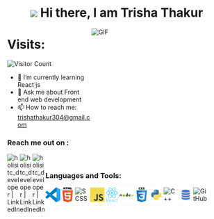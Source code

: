 <h1 align="center"><img src="https://cdn-icons-png.flaticon.com/512/599/599527.png" width="25px">  Hi there, I am Trisha Thakur </h1>

<img align="right" alt="GIF" src="https://media2.giphy.com/media/gjrYDwbjnK8x36xZIO/giphy.gif?cid=790b76113ec6f004299080f1a0b4518fb9d4cf2a277d4f94&rid=giphy.gif&ct=s" width="310" height="280"/>



<h1 >Visits: </h1>    

![Visitor Count](https://profile-counter.glitch.me/trisha-thakur/count.svg)




- 🌱 I’m currently learning React js
- 💬 Ask me about Front end web development
- 📫 How to reach me: trishathakur304@gmail.com






### Reach me out on :
[<img align="left" alt="holisitc_developer | LinkedIn" width="29px" src="https://cdn-icons-png.flaticon.com/512/732/732200.png" />](mailto:trishathakur304@gmail.com) 

[<img align="left" alt="holisitc_developer | LinkedIn" width="29px" src="https://raw.githubusercontent.com/rahuldkjain/github-profile-readme-generator/master/src/images/icons/Social/linked-in-alt.svg" />](https://www.linkedin.com/in/trisha-sharan-t-549739222)

[<img align="left" alt="holisitc_developer | LinkedIn" width="30px" src="https://raw.githubusercontent.com/rahuldkjain/github-profile-readme-generator/master/src/images/icons/Social/instagram.svg" />](https://www.instagram.com/trisha.tkr)
<br />

### Languages and Tools:

[<img align="left" alt="Visual Studio Code" width="34px" src="https://raw.githubusercontent.com/github/explore/80688e429a7d4ef2fca1e82350fe8e3517d3494d/topics/visual-studio-code/visual-studio-code.png" />](https://code.visualstudio.com/download)
[<img align="left" alt="HTML5" width="34px" src="https://raw.githubusercontent.com/github/explore/80688e429a7d4ef2fca1e82350fe8e3517d3494d/topics/html/html.png" />](https://html.com/)
<!--[<img align="left" alt="SCSS" width="34px" src="https://raw.githubusercontent.com/devicons/devicon/master/icons/sass/sass-original.svg"/>](https://sass-lang.com)-->
[<img align="left" alt="SCSS" width="34px" src="https://upload.wikimedia.org/wikipedia/commons/thumb/d/d5/Tailwind_CSS_Logo.svg/2048px-Tailwind_CSS_Logo.svg.png"/>](https://tailwindcss.com/)
[<img align="left" alt="JavaScript" width="34px" src="https://raw.githubusercontent.com/devicons/devicon/master/icons/javascript/javascript-original.svg"/>](https://javascript.com/)
[<img align="left" alt="React" width="34px" src="https://raw.githubusercontent.com/devicons/devicon/master/icons/react/react-original-wordmark.svg"/>](https://www.reactjs.org//)
[<img align="left" alt="Nodejs" width="34px" src="https://raw.githubusercontent.com/devicons/devicon/master/icons/nodejs/nodejs-original-wordmark.svg"/>](https://www.nodejs.org//) 
[<img align="left" alt="CSS3" width="34px" src="https://raw.githubusercontent.com/github/explore/80688e429a7d4ef2fca1e82350fe8e3517d3494d/topics/css/css.png" />](https://en.wikipedia.org/wiki/CSS)
[<img align="left" alt="python" width="34px" src="https://raw.githubusercontent.com/github/explore/80688e429a7d4ef2fca1e82350fe8e3517d3494d/topics/python/python.png" />](https://www.python.org/)
[<img align="left" alt="C++" width="34px" src="https://upload.wikimedia.org/wikipedia/commons/thumb/1/18/ISO_C%2B%2B_Logo.svg/1822px-ISO_C%2B%2B_Logo.svg.png"/>](https://www.cplusplus.com/)
[<img align="left" alt="SQL" width="34px" src="https://raw.githubusercontent.com/github/explore/80688e429a7d4ef2fca1e82350fe8e3517d3494d/topics/sql/sql.png" />](https://www.mysql.com/)
[<img align="left" alt="GitHub" width="34px" src="https://cdn4.iconfinder.com/data/icons/iconsimple-logotypes/512/github-512.png" />](https://github.com/)



<br/>
<br/>



<br />
<br />
<br />


